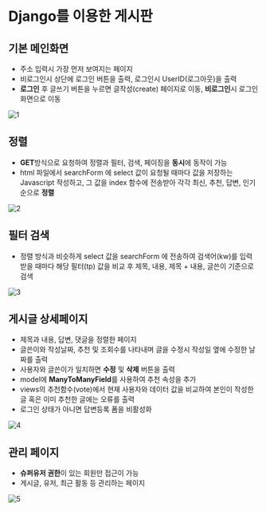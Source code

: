 # Django를 이용한 게시판
## 기본 메인화면
- 주소 입력시 가장 먼저 보여지는 페이지
- 비로그인시 상단에 로그인 버튼을 출력, 로그인시 UserID(로그아웃)을 출력
- **로그인** 후 글쓰기 버튼을 누르면 글작성(create) 페이지로 이동, **비로그인**시 로그인 화면으로 이동

![1](https://user-images.githubusercontent.com/78770258/141659101-fb526139-9eba-4048-b1aa-893ac4f6514c.JPG)
## 정렬
- **GET**방식으로 요청하여 정렬과 필터, 검색, 페이징을 **동시**에 동작이 가능
- html 파일에서 searchForm 에 select 값이 요청될 때마다 값을 저장하는 Javascript 작성하고, 그 값을 index 함수에 전송받아 각각 최신, 추천, 답변, 인기순으로 **정렬**

![2](https://user-images.githubusercontent.com/78770258/141660860-a16c32b5-f0ff-4400-80df-509219823cdd.JPG)
## 필터 검색
- 정렬 방식과 비슷하게 select 값을 searchForm 에 전송하여 검색어(kw)를 입력 받을 때마다 해당 필터(tp) 값을 비교 후 제목, 내용, 제목 + 내용, 글쓴이 기준으로 검색

![3](https://user-images.githubusercontent.com/78770258/141660876-9fd0bd28-170d-4a28-aa9f-ad51d12b42af.JPG)
## 게시글 상세페이지
- 제목과 내용, 답변, 댓글을 정렬한 페이지
- 글쓴이와 작성날짜, 추천 및 조회수를 나타내며 글을 수정시 작성일 옆에 수정한 날짜를 출력
- 사용자와 글쓴이가 일치하면 **수정** 및 **삭제** 버튼을 출력
- model에 **ManyToManyField**를 사용하여 추천 속성을 추가
- views의 추천함수(vote)에서 현재 사용자와 데이터 값을 비교하여 본인이 작성한 글 혹은 이미 추천한 글에는 오류를 출력
- 로그인 상태가 아니면 답변등록 폼을 비활성화

![4](https://user-images.githubusercontent.com/78770258/141660800-02782799-7da7-49fa-9525-2bf21dab26ac.JPG)
## 관리 페이지
- **슈퍼유저 권한**이 있는 회원만 접근이 가능
- 게시글, 유저, 최근 활동 등 관리하는 페이지

![5](https://user-images.githubusercontent.com/78770258/141659294-25b1f9ae-3943-47c2-a068-700f154b5eec.JPG)
